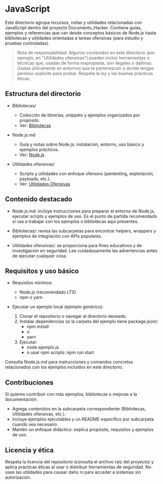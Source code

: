 # JavaScript

Este directorio agrupa recursos, notas y utilidades relacionadas con JavaScript dentro del proyecto Documento_Hacker. Contiene guías, ejemplos y referencias que van desde conceptos básicos de Node.js hasta bibliotecas y utilidades orientadas a tareas ofensivas (para estudio y pruebas controladas).

> Nota de responsabilidad: Algunos contenidos en este directorio (por ejemplo, en "Utilidades ofensivas") pueden incluir herramientas o técnicas que, usadas de forma inapropiada, son ilegales o dañinas. Úsalas únicamente en entornos que te pertenezcan o donde tengas permiso explícito para probar. Respeta la ley y las buenas prácticas éticas.

## Estructura del directorio

- Bibliotecas/  
  - Colección de librerías, snippets y ejemplos organizados por propósito.  
  - Ver: [Bibliotecas](https://github.com/metahumo/Documento_Hacker/tree/main/Lenguajes/JavaScript/Bibliotecas)

- Node.js.md  
  - Guía y notas sobre Node.js: instalación, entorno, uso básico y ejemplos prácticos.  
  - Ver: [Node.js](https://github.com/metahumo/Documento_Hacker/blob/main/Lenguajes/JavaScript/Node.js.md)

- Utilidades ofensivas/  
  - Scripts y utilidades con enfoque ofensivo (pentesting, explotación, payloads, etc.).  
  - Ver: [Utilidades Ofensivas](https://github.com/metahumo/Documento_Hacker/tree/main/Lenguajes/JavaScript/Utilidades%20ofensivas)

## Contenido destacado

- Node.js.md: incluye instrucciones para preparar el entorno de Node.js, ejecutar scripts y ejemplos de uso. Es el punto de partida recomendado si vas a trabajar con los ejemplos o bibliotecas aquí presentes.

- Bibliotecas/: revisa las subcarpetas para encontrar helpers, wrappers y ejemplos de integración con APIs populares.

- Utilidades ofensivas/: se proporciona para fines educativos y de investigación en seguridad. Lee cuidadosamente las advertencias antes de ejecutar cualquier cosa.

## Requisitos y uso básico

- Requisitos mínimos:
  - Node.js (recomendado LTS)
  - npm o yarn

- Ejecutar un ejemplo local (ejemplo genérico):
  1. Clonar el repositorio o navegar al directorio deseado.
  2. Instalar dependencias (si la carpeta del ejemplo tiene package.json):
     - npm install
     - o
     - yarn
  3. Ejecutar:
     - node ejemplo.js
     - o usar npm scripts: npm run start

Consulta Node.js.md para instrucciones y comandos concretos relacionados con los ejemplos incluidos en este directorio.

## Contribuciones

Si quieres contribuir con más ejemplos, bibliotecas o mejoras a la documentación:

- Agrega contenidos en la subcarpeta correspondiente (Bibliotecas, Utilidades ofensivas, etc.).
- Incluye ejemplos ejecutables y un README específico por subcarpeta cuando sea necesario.
- Mantén un enfoque didáctico: explica propósito, requisitos y ejemplos de uso.

## Licencia y ética

Respeta la licencia del repositorio (consulta el archivo raíz del proyecto) y aplica prácticas éticas al usar o distribuir herramientas de seguridad. No uses las utilidades para causar daño ni para acceder a sistemas sin autorización.
